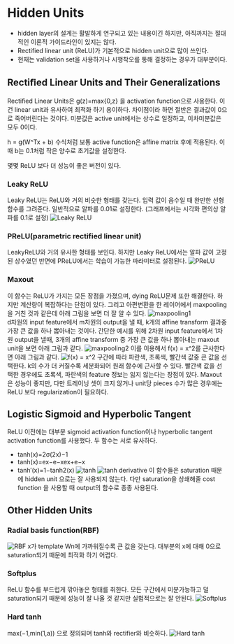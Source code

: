 # Hidden Units
- hidden layer의 설계는 활발하게 연구되고 있는 내용이긴 하지만, 아직까지는 절대적인 이론적 가이드라인이 있지는 않다.
- Rectified linear unit (ReLU)가 기본적으로 hidden unit으로 많이 쓰인다.
- 현재는 validation set을 사용하거나 시행착오를 통해 결정하는 경우가 대부분이다.

## Rectiﬁed Linear Units and Their Generalizations
Rectiﬁed Linear Units은 g(z)=max{0,z} 을 activation function으로 사용한다. 이건 linear unit과 유사하여 최적화 하기 용이하다. 차이점이라 하면 절반은 결과값이 0으로 죽어버린다는 것이다. 미분값은 active unit에서는 상수로 일정하고, 이차미분값은 모두 0이다.

h = g(W^Tx + b) 수식처럼 보통 active function은 affine matrix 후에 적용된다. 이때 b는 0.1처럼 작은 양수로 초기값을 설정한다.

몇몇 ReLU 보다 더 성능이 좋은 버전이 있다.
### Leaky ReLU
Leaky ReLU는 ReLU와 거의 비슷한 형태를 갖는다. 입력 값이 음수일 때 완만한 선형 함수를 그려준다. 일반적으로 알파를 0.01로 설정한다. (그래프에서는 시각화 편의상 알파를 0.1로 설정)
![Leaky ReLU](https://img1.daumcdn.net/thumb/R1280x0/?scode=mtistory2&fname=https%3A%2F%2Fblog.kakaocdn.net%2Fdn%2FcKWXWJ%2FbtqDHtiKHJP%2FB0pplOiUJmryTMkmwHgwn1%2Fimg.png)

### PReLU(parametric rectified linear unit)
LeakyReLU와 거의 유사한 형태를 보인다. 하지만 Leaky ReLU에서는 알파 값이 고정된 상수였던 반면에 PReLU에서는 학습이 가능한 파라미터로 설정된다.
![PReLU](https://img1.daumcdn.net/thumb/R1280x0/?scode=mtistory2&fname=https%3A%2F%2Fblog.kakaocdn.net%2Fdn%2FbCNvJe%2FbtqDEFZbNk6%2F7v6WXzQSFsZytb5xAKBSK0%2Fimg.png)

### Maxout
이 함수는 ReLU가 가지는 모든 장점을 가졌으며, dying ReLU문제 또한 해결한다. 하지만 계산량이 복잡하다는 단점이 있다.
그리고 아편변환을 한 레이어에서 maxpooling을 거친 것과 같은데 아래 그림을 보면 더 잘 알 수 있다.
![maxpooling1](https://leejunhyun.github.io/assets/img/Deeplearning/DLB/06/DLB-06-04.png)  
d차원의 input feature에서 m차원의 output을 낼 때, k개의 affine transform 결과중 가장 큰 값을 하나 뽑아내는 것이다. 간단한 예시를 위해 2차원 input feature에서 1차원 output을 낼때, 3개의 affine transform 중 가장 큰 값을 하나 뽑아내는 maxout unit을 보면 아래 그림과 같다.
![maxpooling2](https://leejunhyun.github.io/assets/img/Deeplearning/DLB/06/DLB-06-05.png)
이를 이용해서 f(x) = x^2를 근사한다면 아래 그림과 같다.
![f(x) = x^2](https://leejunhyun.github.io/assets/img/Deeplearning/DLB/06/DLB-06-06.png)
구간에 따라 파란색, 초록색, 빨간색 값중 큰 값을 선택한다. k의 수가 더 커질수록 세분화되어 원래 함수에 근사할 수 있다. 빨간색 값을 선택한 경우에도 초록색, 파란색의 feature 정보는 잃지 않는다는 장점이 있다. Maxout은 성능이 좋지만, 다만 트레이닝 셋이 크지 않거나 unit당 pieces 수가 많은 경우에는 ReLU 보다 regularization이 필요하다.

## Logistic Sigmoid and Hyperbolic Tangent
ReLU 이전에는 대부분 sigmoid activation function이나  hyperbolic tangent activation function를 사용했다. 두 함수는 서로 유사하다.
- tanh(x)=2σ(2x)−1
- tanh(x)=ex−e−xex+e−x
- tanh′(x)=1−tanh2(x)
![tanh](https://mlnotebook.github.io/img/transferFunctions/tanh.png)
![tanh derivative](https://mlnotebook.github.io/img/transferFunctions/dtanh.png)
이 함수들은 saturation 때문에 hidden unit 으로는 잘 사용되지 않는다. 다만 saturation을 상쇄해줄 cost function 을 사용할 때 output의 함수로 종종 사용된다.

## Other Hidden Units
### Radial basis function(RBF)
![RBF](https://keepmind.net/wp-content/uploads/2019/11/ML-16-04-1024x576.png)
x가 template Wn에 가까워질수록 큰 값을 갖는다. 대부분의 x에 대해 0으로 saturation되기 때문에 최적화 하기 어렵다.

### Softplus
ReLU 함수를 부드럽게 깎아놓은 형태를 취한다. 모든 구간에서 미분가능하고 덜 saturation되기 때문에 성능이 잘 나올 것 같지만 실험적으로는 잘 안된다.
![Softplus](https://img1.daumcdn.net/thumb/R1280x0/?scode=mtistory2&fname=https%3A%2F%2Fblog.kakaocdn.net%2Fdn%2FXAppd%2FbtqDHsqB1Of%2FdHAZTfc51ykw5d59Dtj2bK%2Fimg.png)

### Hard tanh
max(−1,min(1,a))  으로 정의되며 tanh와 rectifier와 비슷하다.
![Hard tanh](https://atcold.github.io/pytorch-Deep-Learning/images/week11/11-1/Hardtanh.png)
